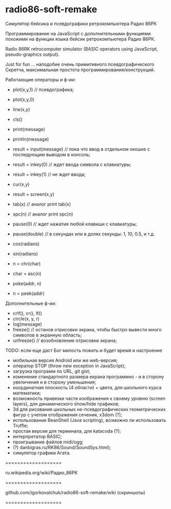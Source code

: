 ﻿radio86-soft-remake
===================

Симулятор бейсика и псевдографики ретрокомпьютера Радио 86РК

Программирование на JavaScript c дополнительными функциями похожими на функции языка бейсик ретрокомпьютера Радио 86РК.

Radio 86RK retrocomputer simulator (BASIC operators using JavaScript, pseudo-graphics output).

Just for fun ... наподобие очень примитивного псевдографического Скретча, максимальная простота программирования/конструкций.

Работающие операторы и ф-ии: 

* plot(x,y,1) // псевдографика;
* plot(x,y,0)
* line(x,y)

* cls()

* print(message)
* println(message)

* result = input(message) // пока что ввод в отдельном окошке с последующим выводом в консоль;

* result = inkey(0) // ждет ввода символа с клавиатуры;
* result = inkey(1) // не ждет ввода;

* cur(x,y)
* result = screen(x,y)
* tab(x) // аналог print tab(x)
* spc(n) // аналог print spc(n)

* pause(0) // ждет нажатия любой клавиши с клавиатуры;
* pause(double) // в секундах или в долях секунды: 1, 10, 0.5, и т.д.

* cos(radians)
* sin(radians)

* n = chr(char)
* char = asc(n)

* poke(addr, n)
* n = peek(addr)

Дополнительные ф-ии:

* crlf(), cr(), lf()
* circle(x, y, r)
* log(message)
* freeze() // останов отрисовки экрана, чтобы быстро вывести много символов в экранную область;
* unfreeze() // возобновление отрисовки экрана;

TODO: если еще даст Бог милость пожить и будет время и настроение

* мобильная версия Android или же web-версия;
* оператор STOP (throw new exception in JavaScript);
* загрузка программ по URL, git gist;
* изменение стандартного размера екрана программно - и в сторону увеличения и в сторону уменьшения;
* координатная плоскость (4 области) + цвета, для школьного курса математики;
* возможность привязки части изображения к своему уровню (screen layers), для динамического show/hide графиков;
* 3d для рисования школьных не-псевдографических геометрических фигур с учетом отображения сечения, x3dom (?);
* использование BeanShell (Java scripting), возможно ли использовать Truffle;
* простая версия для терминала, для katacoda (?);
* интерпретатор BASIC;
* проигрывание файлов midi/ogg;
* (?) danbigras.ru/RK86/Sound/SoundSys.html);
* симулятор графики Агата.

===================

ru.wikipedia.org/wiki/Радио_86РК

===================

github.com/igorkovalchuk/radio86-soft-remake/wiki (скриншоты)

===================
